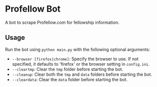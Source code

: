 # Profellow Bot

A bot to scrape Profellow.com for fellowship information.

## Usage

Run the bot using `python main.py` with the following optional arguments:

*   `--browser [firefox|chrome]`: Specify the browser to use. If not specified, it defaults to 'firefox' or the browser setting in `config.ini`.
*   `--cleartmp`: Clear the `tmp` folder before starting the bot.
*   `--cleanup`: Clear both the `tmp` and `data` folders before starting the bot.
*   `--cleardata`: Clear the `data` folder before starting the bot.
